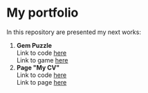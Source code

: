 # My portfolio

In this repository are presented my next works:
1. **Gem Puzzle**   
   Link to code [here](https://github.com/Ruslana-P/Portfolio/tree/main/game_gem_puzzle)   
   Link to game [here](https://ruslana-p.github.io/Portfolio/game_gem_puzzle/index.html)      
2.  **Page "My CV"**    
   Link to code [here](https://github.com/Ruslana-P/Portfolio/tree/main/page_my_cv)        
   Link to page [here](https://ruslana-p.github.io/Portfolio/page_my_cv/index.html)